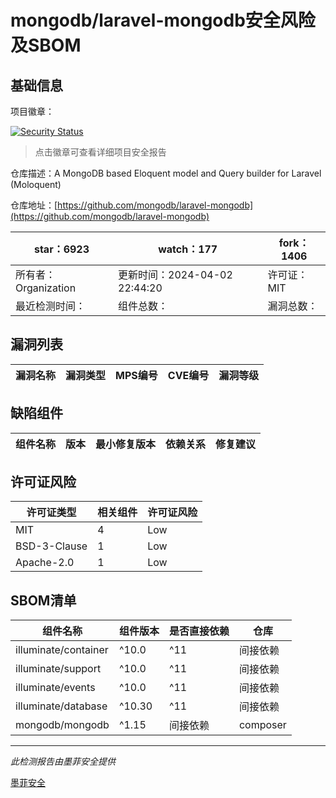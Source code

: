 # mongodb/laravel-mongodb安全风险及SBOM

## 基础信息

项目徽章：

[![Security Status](https://www.murphysec.com/platform3/v31/badge/1775233754060828672.svg)](https://www.murphysec.com/console/report/1698040516243488768/1775233754060828672)

> 点击徽章可查看详细项目安全报告

仓库描述：A MongoDB based Eloquent model and Query builder for Laravel (Moloquent)

仓库地址：[https://github.com/mongodb/laravel-mongodb](https://github.com/mongodb/laravel-mongodb)

| star：6923 | watch：177 | fork：1406 |
| ----------- | -------------- | ------------ |
| 所有者：Organization | 更新时间：2024-04-02 22:44:20 | 许可证：MIT |
| 最近检测时间： | 组件总数： | 漏洞总数： |




## 漏洞列表

| 漏洞名称 | 漏洞类型 | MPS编号 | CVE编号 | 漏洞等级 |
| ------- | ------ | ------- | ------ | ----- |





## 缺陷组件

| 组件名称 | 版本 | 最小修复版本 | 依赖关系 | 修复建议 |
| -------- | ---- | ------------ | -------- | -------- |





## 许可证风险

| 许可证类型 | 相关组件 | 许可证风险 |
| ---------- | -------- | ---------- |
|MIT|4|Low|
|BSD-3-Clause|1|Low|
|Apache-2.0|1|Low|




## SBOM清单

| 组件名称 | 组件版本 | 是否直接依赖 | 仓库 |
| -------- | -------- | ------------ | ---- |
|illuminate/container|^10.0|^11|间接依赖|composer|
|illuminate/support|^10.0|^11|间接依赖|composer|
|illuminate/events|^10.0|^11|间接依赖|composer|
|illuminate/database|^10.30|^11|间接依赖|composer|
|mongodb/mongodb|^1.15|间接依赖|composer|


------

*此检测报告由墨菲安全提供*

[墨菲安全](www.murphysec.com)